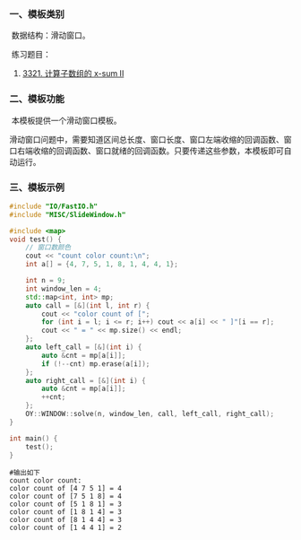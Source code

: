 ### 一、模板类别

​	数据结构：滑动窗口。

​	练习题目：

1. [3321. 计算子数组的 x-sum II](https://leetcode.cn/problems/find-x-sum-of-all-k-long-subarrays-ii)


### 二、模板功能

​		本模板提供一个滑动窗口模板。

​		滑动窗口问题中，需要知道区间总长度、窗口长度、窗口左端收缩的回调函数、窗口右端收缩的回调函数、窗口就绪的回调函数。只要传递这些参数，本模板即可自动运行。

### 三、模板示例

```c++
#include "IO/FastIO.h"
#include "MISC/SlideWindow.h"

#include <map>
void test() {
    // 窗口数颜色
    cout << "count color count:\n";
    int a[] = {4, 7, 5, 1, 8, 1, 4, 4, 1};

    int n = 9;
    int window_len = 4;
    std::map<int, int> mp;
    auto call = [&](int l, int r) {
        cout << "color count of [";
        for (int i = l; i <= r; i++) cout << a[i] << " ]"[i == r];
        cout << " = " << mp.size() << endl;
    };
    auto left_call = [&](int i) {
        auto &cnt = mp[a[i]];
        if (!--cnt) mp.erase(a[i]);
    };
    auto right_call = [&](int i) {
        auto &cnt = mp[a[i]];
        ++cnt;
    };
    OY::WINDOW::solve(n, window_len, call, left_call, right_call);
}

int main() {
    test();
}
```

```
#输出如下
count color count:
color count of [4 7 5 1] = 4
color count of [7 5 1 8] = 4
color count of [5 1 8 1] = 3
color count of [1 8 1 4] = 3
color count of [8 1 4 4] = 3
color count of [1 4 4 1] = 2

```

